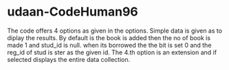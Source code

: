 # udaan-CodeHuman96
The code offers 4 options as given in the options. Simple data is given as to diplay the results. By default is the book is added then the no of book is made 1 and stud_id is null. when its borrowed the the bit is set 0 and the reg_id of stud is ster as the given id. The 4.th option is an extension and if selected displays the entire data collection. 
